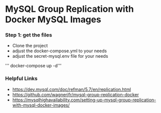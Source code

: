 # MySQL Group Replication with Docker MySQL Images

### Step 1: get the files
- Clone the project
- adjust the docker-compose.yml to your needs
- adjust the secret-mysql.env file for your needs

''' docker-compose up -d'''


### Helpful Links 
 - https://dev.mysql.com/doc/refman/5.7/en/replication.html
 -  https://github.com/wagnerjfr/mysql-group-replication-docker
 - https://mysqlhighavailability.com/setting-up-mysql-group-replication-with-mysql-docker-images/
